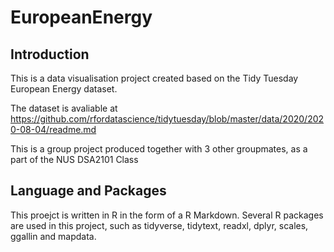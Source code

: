 # EuropeanEnergy

## Introduction

This is a data visualisation project created based on the Tidy Tuesday European Energy dataset. 

The dataset is avaliable at https://github.com/rfordatascience/tidytuesday/blob/master/data/2020/2020-08-04/readme.md

This is a group project produced together with 3 other groupmates, as a part of the NUS DSA2101 Class

## Language and Packages

This proejct is written in R in the form of a R Markdown. Several R packages are used in this project, such as tidyverse, tidytext, readxl, dplyr, scales, ggallin and mapdata. 

